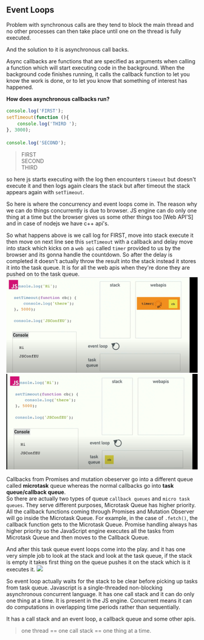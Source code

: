 
## Event Loops
Problem with synchronous calls are they tend to block the main thread and no other processes can then take place until one on the thread is fully executed. 

And the solution to it is asynchronous call backs. 

Async callbacks are functions that are specified as arguments when calling a function which will start executing code in the background. When the background code finishes running, it calls the callback function to let you know the work is done, or to let you know that something of interest has happened.

**How does asynchronous callbacks run?**
```js
console.log('FIRST');
setTimeout(function (){
    console.log('THIRD ');
}, 3000);

console.log('SECOND');
```
> FIRST  
> SECOND   
> THIRD  

so here js starts executing with the log then encounters ``timeout`` but doesn't execute it and then logs again clears the stack but after timeout the stack appears again with ``setTimeout``.

So here is where the concurrency and event loops come in. The reason why we can do things concurrently is due to browser. JS engine can do only one thing at a time but the browser gives us some other things too [Web API'S] and in case of nodejs we have c++ api's. 

So what happens above is we call log for FIRST, move into stack execute it then move on next line see this ``setTimeout`` with a callback and delay move into stack which kicks on a ``web api`` called ``timer`` provided to us by the browser and its gonna handle the countdown. So after the delay is completed it doesn't actually throw the result into the stack instead it stores it into the task queue. It is for all the web apis when they're done they are pushed on to the task queue. 
![](../images/core-js-03.png)
![](../images/cor-js-04.png)

Callbacks from Promises and mutation obeserver go into a different queue called **microtask** queue whereas the normal callbacks go into **task queue/callback queue**.   
So there are actually two types of queue ``callback queues`` and ``micro task queues``. They serve different purposes, Microtask Queue has higher priority. All the callback functions coming through Promises and Mutation Observer will go inside the Microtask Queue. For example, in the case of ``.fetch()``, the callback function gets to the Microtask Queue. Promise handling always has higher priority so the JavaScript engine executes all the tasks from Microtask Queue and then moves to the Callback Queue.

And after this task queue event loops come into the play. and it has one very simple job to look at the stack and look at the task queue, if the stack is empty it takes first thing on the queue pushes it on the stack which is it executes it. 
![](../images/coer-js-05.png)

So event loop actually waits for the stack to be clear before picking up tasks from task queue. 
Javascript is a single-threaded non-blocking asynchronous concurrent  language. It has one call stack and it can do only one thing at a time. It is present in the JS engine. 
Concurrent means it can do computations in overlapping time periods rather than sequentially. 

It has a call stack and an event loop, a callback queue and some other apis. 

> one thread == one call stack == one thing at a time.
